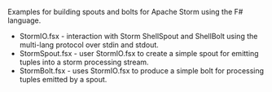Examples for building spouts and bolts for Apache Storm using the F# language.

* StormIO.fsx - interaction with Storm ShellSpout and ShellBolt using the 
multi-lang protocol over stdin and stdout.
* StormSpout.fsx - user StormIO.fsx to create a simple spout for emitting 
tuples into a storm processing stream.
* StormBolt.fsx - uses StormIO.fsx to produce a simple bolt for processing
tuples emitted by a spout.